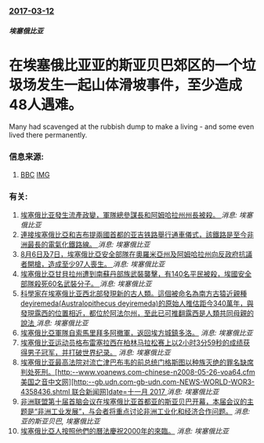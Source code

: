 ### [2017-03-12](/news/2017/03/12/index.md)

##### 埃塞俄比亚
# 在埃塞俄比亚亚的斯亚贝巴郊区的一个垃圾场发生一起山体滑坡事件，至少造成48人遇难。 

Many had scavenged at the rubbish dump to make a living - and some even lived there permanently.


### 信息来源:

1. [BBC](http://www.bbc.co.uk/news/world-africa-39247381) [IMG](https://ichef.bbci.co.uk/images/ic/1024x576/p04wmhm1.jpg)

### 有关:

1. [埃塞俄比亚發生流產政變，軍隊總參謀長和阿姆哈拉州州長被殺。 ](/zh/news/2019/06/22/埃塞俄比亚發生流產政變-軍隊總參謀長和阿姆哈拉州州長被殺.md) _消息: 埃塞俄比亚_
2. [連接埃塞俄比亞和吉布提兩國首都的亚吉铁路舉行通車儀式，該鐵路是至今非洲最長的電氣化鐵路線。 ](/zh/news/2016/10/5/連接埃塞俄比亞和吉布提兩國首都的亚吉铁路舉行通車儀式-該鐵路是至今非洲最長的電氣化鐵路線.md) _消息: 埃塞俄比亚_
3. [8月6日及7日，埃塞俄比亞安全部隊在奧羅米亞州及阿姆哈拉州向反政府抗議者開槍，造成至少97人喪生。 ](/zh/news/2016/08/7/8月6日及7日-埃塞俄比亞安全部隊在奧羅米亞州及阿姆哈拉州向反政府抗議者開槍-造成至少97人喪生.md) _消息: 埃塞俄比亚_
4. [埃塞俄比亞甘貝拉州遭到南蘇丹部族武裝襲擊，有140名平民被殺，埃國安全部隊殺死60名武裝分子。 ](/zh/news/2016/04/16/埃塞俄比亞甘貝拉州遭到南蘇丹部族武裝襲擊-有140名平民被殺-埃國安全部隊殺死60名武裝分子.md) _消息: 埃塞俄比亚_
5. [科學家在埃塞俄比亚西北部發現新的古人類。這個被命名為南方古猿近親種 deyiremeda(Australopithecus deyiremeda)的原始人推估距今340萬年，與發現露西的位置相近，都位於阿法尔州，至此已可推翻露西是人類共同母親的說法 ](/zh/news/2015/05/28/科學家在埃塞俄比亚西北部發現新的古人類-這個被命名為南方古猿近親種-deyiremeda-Australopithecu.md) _消息: 埃塞俄比亚_
6. [埃塞俄比亞軍隊自索馬里拜多阿撤軍，返回埃方城鎮多洛。](/zh/news/2009/01/26/埃塞俄比亞軍隊自索馬里拜多阿撤軍-返回埃方城鎮多洛.md) _消息: 埃塞俄比亚_
7. [埃塞俄比亚运动员格布雷塞拉西在柏林马拉松赛上以2小时3分59秒的成绩获得男子冠军，并打破世界纪录。](/zh/news/2008/09/28/埃塞俄比亚运动员格布雷塞拉西在柏林马拉松赛上以2小时3分59秒的成绩获得男子冠军-并打破世界纪录.md) _消息: 埃塞俄比亚_
8. [埃塞俄比亚最高法院对流亡津巴布韦的前总统门格斯图以种族灭绝的罪名缺席判处死刑。[http:--www.voanews.com-chinese-n2008-05-26-voa64.cfm 美国之音中文网][http:--gb.udn.com-gb-udn.com-NEWS-WORLD-WOR3-4358436.shtml 联合新闻网]date=十一月 2017 ](/zh/news/2008/05/26/埃塞俄比亚最高法院对流亡津巴布韦的前总统门格斯图以种族灭绝的罪名缺席判处死刑-http-wwwvoanewsc.md) _消息: 埃塞俄比亚_
9. [非洲联盟第十届首脑会议在埃塞俄比亚首都亚的斯亚贝巴开幕，本届会议的主题是“非洲工业发展”，与会者将重点讨论非洲工业化和经济合作问题。](/zh/news/2008/01/31/非洲联盟第十届首脑会议在埃塞俄比亚首都亚的斯亚贝巴开幕-本届会议的主题是-非洲工业发展-与会者将重点讨论非洲工业化和经.md) _消息: 亚的斯亚贝巴, 埃塞俄比亚_
10. [埃塞俄比亞人按照他們的曆法慶祝2000年的來臨。](/zh/news/2007/09/11/埃塞俄比亞人按照他們的曆法慶祝2000年的來臨.md) _消息: 埃塞俄比亚_
